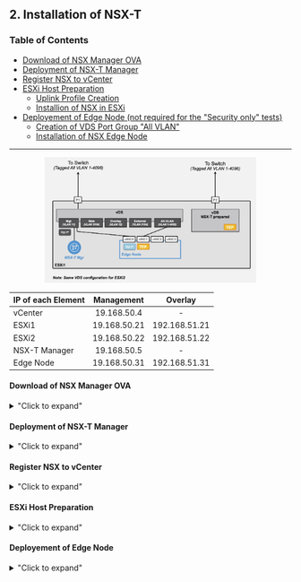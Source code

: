 
## 2. Installation of NSX-T

### Table of Contents  
- [Download of NSX Manager OVA](#Download-of-NSX-Manager-OVA)
- [Deployment of NSX-T Manager](#Deployment-of-NSX-T-Manager)
- [Register NSX to vCenter](#Register-NSX-to-vCenter)
- [ESXi Host Preparation](#ESXi-Host-Preparation)
  - [Uplink Profile Creation](#Uplink-Profile-Creation)
  - [Installion of NSX in ESXi](#Installion-of-NSX-in-ESXi)
- [Deployement of Edge Node (not required for the "Security only" tests)](#Deployement-of-Edge-Node)
  - [Creation of VDS Port Group "All VLAN"](#creation-of-vds-port-group-all-vlan)
  - [Installation of NSX Edge Node](#Installation-of-NSX-Edge-Node)

---

<p align="center">
  <img width=75% height=75% src="/docs/assets/Graphics/2.1.Installation-Design.jpg">
</p>


| IP of each Element        | Management    | Overlay       |
|:--------------------------|:-------------:|:-------------:|
| vCenter                   | 19.168.50.4   | -             |
| ESXi1                     | 19.168.50.21  | 192.168.51.21 |
| ESXi2                     | 19.168.50.22  | 192.168.51.22 |
| NSX-T Manager             | 19.168.50.5   | -             |
| Edge Node                 | 19.168.50.31  | 192.168.51.31 |




#### Download of NSX Manager OVA
<details>
<summary>"Click to expand"</summary>
Download NSX-T 3.0 Manager for VMware ESXi OVA file [here](https://my.vmware.com/en/web/vmware/info/slug/networking_security/vmware_nsx_t_data_center/2_x)

xxx fix the link + add screenshot of VMware download.
</details>


#### Deployment of NSX-T Manager
<details>
<summary>"Click to expand"</summary>

From vCenter, deploy NSX-T Unified Appliance OVA.
xxx Add the screenshots


</details>


#### Register NSX to vCenter
<details>
<summary>"Click to expand"</summary>

From NSX-T Manager under "xxx - xxx", register vCenter.
xxx Add the screenshots

</details>


#### ESXi Host Preparation
<details>
<summary>"Click to expand"</summary>

##### Uplink Profile Creation

From NSX-T Manager under "xxx - xxx", create Uplink Profile for Transport Nodes (ESXi + Edge Node):
- VLAN information for Overlay traffic (= VLAN 12 in lab)
- Number of NIC for "VDS - NSX-T prepared" switch (= 1 NIC in lab)
xxx Add the screenshots


##### Installion of NSX in ESXi

From NSX-T Manager under "xxx - xxx", install NSX-T in the ESXi.
xxx Add the screenshots


</details>


#### Deployement of Edge Node
<details>
<summary>"Click to expand"</summary>

##### Creation of VDS Port Group "All VLAN"
From vCenter, create a Port Group "All VLAN" (= VLAN Tag 1-4096).
xxx Add the screenshots

##### Installation of NSX Edge Node
From NSX-T Manager, deploy 1 Edge Node + configure it.
xxx Add the screenshots

</details>


